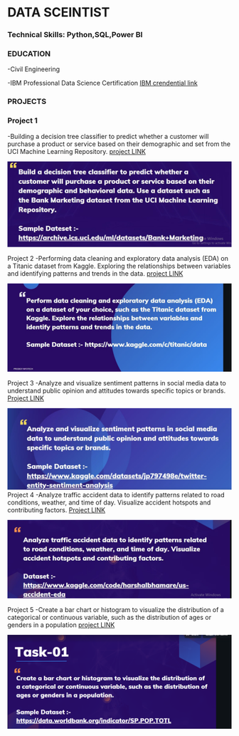 # DATA SCEINTIST

### Technical Skills: Python,SQL,Power BI

### EDUCATION
   -Civil Engineering
   
   -IBM Professional Data Science Certification
    [IBM crendential link](https://www.coursera.org/account/accomplishments/professional-cert/G9HBKRDTY3T3)

### PROJECTS

  ### Project 1
  -Building a decision tree classifier to predict whether a customer will purchase a product or service based on their demographic and set from the UCI Machine Learning Repository. 
   [project LINK](https://github.com/kerimo2323/PRODIGY_DS_03.git)
   
   ![Decision tree](/assets/decisionTree.jpg)
   
 
   
   Project 2
   -Performing data cleaning and exploratory data analysis (EDA) on a Titanic dataset from Kaggle. Exploring the relationships between variables and identifying patterns and trends in the data.
   [project LINK](https://github.com/kerimo2323/TASK-PRODIGY_DS_02.git)
   
   ![EDA from kaggle](/assets/eda.jpg)
   
   Project 3
   -Analyze and visualize sentiment patterns in social media data to understand public opinion and attitudes towards specific topics or brands.
   [Project LINK](https://github.com/kerimo2323/PRODIGY_DS_04.git)
   
   ![Sentiment](/assets/kaggle.jpg)
   Project 4
   -Analyze traffic accident data to identify patterns related to road conditions, weather, and time of day. Visualize accident hotspots and contributing factors.
   [Project LINK](https://github.com/kerimo2323/PRODIGY_DS_05.git)
   
   ![traffic pattern](/assets/traffic.jpg) 
   

   Project 5
   -Create a bar chart or histogram to visualize the distribution of a categorical or continuous variable, such as the distribution of ages or genders in a population
   [project LINK](https://github.com/kerimo2323/PRODIGY_DS_01.git)
   
   ![Visualization](/assets/histogram.png)

  

